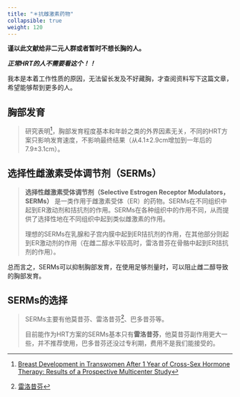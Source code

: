 ```yaml
---
title: "＊抗雌激素药物"
collapsible: true
weight: 120
---
```


**谨以此文献给非二元人群或者暂时不想长胸的人。**

***正常HRT的人不需要看这个！！***

我本是本着工作性质的原因，无法留长发及不好藏胸，才查阅资料写下这篇文章，希望能够帮到更多的人。

## 胸部发育

> 研究表明[^1]，胸部发育程度基本和年龄之类的外界因素无关，不同的HRT方案只影响发育速度，不影响最终结果（从4.1±2.9cm增加到一年后的7.9±3.1cm）。

## 选择性雌激素受体调节剂（SERMs）

> **选择性雌激素受体调节剂（Selective Estrogen Receptor Modulators，SERMs）** 是一类作用于雌激素受体（ER）的药物。SERMs在不同组织中起到ER激动剂和拮抗剂的作用。SERMs在各种组织中的作用不同，从而提供了选择性地在不同组织中起到类似雌激素的作用。
>
> 理想的SERMs在乳腺和子宫内膜中起到ER拮抗剂的作用，在其他部分则起到ER激动剂的作用（在雌二醇水平较高时，雷洛昔芬在骨骼中起到ER拮抗剂的作用）。

总而言之，SERMs可以抑制胸部发育，在使用足够剂量时，可以阻止雌二醇导致的胸部发育。

## SERMs的选择

> SERMs主要有他莫昔芬、雷洛昔芬[^2]、巴多昔芬等。
>
> 目前能作为HRT方案的SERMs基本只有**雷洛昔芬**，他莫昔芬副作用更大一些，并不推荐使用，巴多昔芬还没过专利期，费用不是我们能接受的。

[^1]: [Breast Development in Transwomen After 1 Year of Cross-Sex Hormone Therapy: Results of a Prospective Multicenter Study](https://academic.oup.com/jcem/article/103/2/532/4642966?login=false)
[^2]: [雷洛昔芬](https://www.chemicalbook.com/ProductChemicalPropertiesCB1290431.htm)
